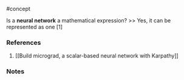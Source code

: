 #concept

Is a **neural network** a mathematical expression? >> Yes, it can be represented as one [1]
<!--LEARN:rXF5VtA6-->

### References
1. [[Build micrograd, a scalar-based neural network with Karpathy]]

### Notes




